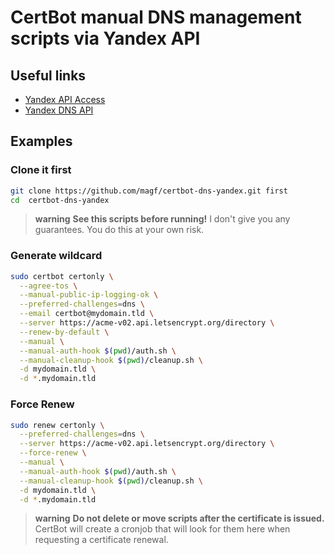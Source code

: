 # CertBot manual DNS management scripts via Yandex API

## Useful links

- [Yandex API Access](https://yandex.ru/dev/api360/doc/concepts/access.html)
- [Yandex DNS API](https://yandex.ru/dev/api360/doc/ref/DomainDNSService.html)

## Examples

### Clone it first

```bash
git clone https://github.com/magf/certbot-dns-yandex.git first
cd  certbot-dns-yandex
```

> **warning**
> **See this scripts before running!**
> I don't give you any guarantees. You do this at your own risk.

### Generate wildcard

```bash
sudo certbot certonly \
  --agree-tos \
  --manual-public-ip-logging-ok \
  --preferred-challenges=dns \
  --email certbot@mydomain.tld \
  --server https://acme-v02.api.letsencrypt.org/directory \
  --renew-by-default \
  --manual \
  --manual-auth-hook $(pwd)/auth.sh \
  --manual-cleanup-hook $(pwd)/cleanup.sh \
  -d mydomain.tld \
  -d *.mydomain.tld

```

### Force Renew

```bash
sudo renew certonly \
  --preferred-challenges=dns \
  --server https://acme-v02.api.letsencrypt.org/directory \
  --force-renew \
  --manual \
  --manual-auth-hook $(pwd)/auth.sh \
  --manual-cleanup-hook $(pwd)/cleanup.sh \
  -d mydomain.tld \
  -d *.mydomain.tld

```

> **warning**
> **Do not delete or move scripts after the certificate is issued.** CertBot will create a cronjob that will look for them here when requesting a certificate renewal.
